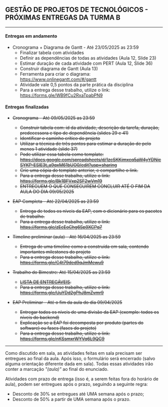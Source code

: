## GESTÃO DE PROJETOS DE TECNOLÓGICOS - PRÓXIMAS ENTREGAS DA TURMA B
___

#### Entregas em andamento

- Cronograma + Diagrama de Gantt - Até 23/05/2025 as 23:59                                               
    + Finalizar tabela com atividades
    + Definir as dependências de todas as atividades (Aula 12, Slide 23)
    + Estimar duração de cada atividade com PERT (Aula 12, Slide 36)
    + Construir diagrama de Gantt (Aula 13)
    + Ferramenta para criar o diagrama: https://www.onlinegantt.com/#/gantt
    + Atividade vale 0,5 pontos da parte prática da disciplina
    + Para a entrega desse trabalho, utilize o link: https://forms.gle/WB9fCu2RxaTpabPN9

#### Entregas finalizadas

- ~~Cronograma - Até 09/05/2025 as 23:59~~                                                
    + ~~Construir tabela com: id da atividade, descrição da tarefa, duração, predecessora e tipo de dependência (slides 29 e 41)~~
    + ~~Identificar o caminho crítico do projeto~~
    + ~~Utilizar a técnica de três pontos para estimar a duração de pelo menos 1 atividade (slide 37)~~
    + ~~Pode utilizar essa tabela como template: https://docs.google.com/spreadsheets/d/1zcSKKimxcq5aW4yYDNicSYKP-ESIE3t_a9qxM61bUO0/edit?usp=sharing~~
    + ~~Crie uma cópia do template anterior, e compartilhe o link.~~
    + ~~Para a entrega desse trabalho, utilize o link: https://forms.gle/Bk1BFVxp2SF2wVm19~~
    + ~~ENTREGUEM O QUE CONSEGUIREM CONCLUIR ATÉ O FIM DA AULA DO DIA 09/05/2025~~

- ~~EAP Completa - Até 22/04/2025 as 23:59~~
    + ~~Entrega de todos os níveis da EAP, com o dicionário para os pacotes de trabalho.~~
    + ~~Para a entrega desse trabalho, utilize o link: https://forms.gle/zEcEoChg6Sp9XCPq7~~

- ~~Timeline preliminar (aula) - Até 16/04/2025 as 23:59~~
    + ~~Entrega de uma timeline como a construída em sala, contendo importantes milestones do projeto~~
    + ~~Para a entrega desse trabalho, utilize o link: https://forms.gle/C4t79ded9qJmMcwu9~~

- ~~Trabalho do Bimestre: Até 15/04/2025 as 23:59~~
    + ~~[LISTA DE ENTREGÁVEIS](https://github.com/biazottoj/unicesumar2025/blob/main/gest%C3%A3o%20de%20projetos%20tecnol%C3%B3gicos/atividades/Entrega%20do%20Projeto%20Gerenciamento%20de%20projetos%20Tecnolo%CC%81gicos%20-%20Primeiro%20Bimestre%20-%202025.pdf).~~
    + ~~Para a entrega desse trabalho, utilize o link: https://forms.gle/UuYDd2gPhJ8mZvmr9~~

- ~~EAP Preliminar - Até o fim da aula do dia 09/04/2025~~
    + ~~Entregar todos os níveis de uma divisão da EAP (exemplo: todos os níveis do backend)~~
    + ~~Explicação se a EAP foi decomposta por produto (partes do software) ou fases (fases do projeto)~~
    + ~~Para a entrega desse trabalho, utilize o link: https://forms.gle/nKSsmxrWYVq6L9QC9~~
___

Como discutido em sala, as atividades feitas em sala precisam ser entregues ao final da aula. Após isso, o formulário será encerrado (salvo alguma orientação diferente dada em sala). Todas essas atividades irão conter a marcação *"(aula)"* ao final do enunciado.

Atividades com prazo de entrega (isso é, a serem feitas fora do horário de aula), podem ser entregues após o prazo, seguindo a seguinte regra:
- Desconto de 30% se entregues até UMA semana após o prazo;
- Desconto de 50% a partir de UMA semana após o prazo. 